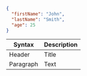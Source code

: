 ```json
{
  "firstName": "John",
  "lastName": "Smith",
  "age": 25
}
```


| Syntax | Description |
|---------|------|
| Header | Title |
| Paragraph | Text |

